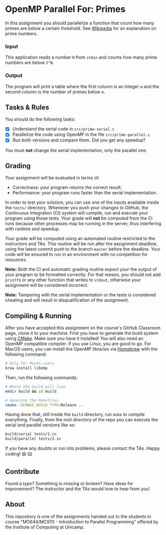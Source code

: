 OpenMP Parallel For: Primes
================================================================================

In this assignment you should parallelize a function that count how many primes
are below a certain threshold. See [Wikipedia][wiki] for an explanation on prime
numbers.

[wiki]: https://en.wikipedia.org/wiki/Prime_numbers

### Input

This application reads a number `N` from `stdin` and counts how many prime
numbers are below `2^N`.

### Output

The program will print a table where the first column is an integer `m`  and
the second column is the number of primes below `m`.

Tasks & Rules
--------------------------------------------------------------------------------

You should do the following tasks:

- [X] Understand the serial code in `src/prime-serial.c`
- [X] Parallelize the code using OpenMP in the file `src/prime-parallel.c`
- [X] Run both versions and compare them. Did you get any speedup?

You must **not** change the serial implementation, only the parallel one.

Grading
--------------------------------------------------------------------------------

Your assignment will be evaluated in terms of:

- Correctness: your program returns the correct result;
- Performance: your program runs faster than the serial implementation.

In order to test your solution, you can use one of the inputs available inside
the `tests/` directory. Whenever you push your changes to GitHub, the Continuous
Integration (CI) system will compile, run and execute your program using those
tests. Your grade will **not** be computed from the CI runs because other
processes may be running in the server, thus interfering with runtime and
speedup.

Your grade will be computed using an automated routine restricted to the
instructors and TAs. This routine will be run after the assignment deadline,
using the latest commit push to the branch `master` before the deadline. Your
code will be ensured to run in an environment with no competition for resources.

**Note:** Both the CI and automatic grading routine expect your the output of
your program to be formatted correctly. For that reason, you should not add
`printf`s or any other function that writes to `stdout`, otherwise your
assignment will be considered incorrect.

**Note:** Tampering with the serial implementation or the tests is considered
cheating and will result in disqualification of the assignment.

Compiling & Running
--------------------------------------------------------------------------------

After you have accepted this assignment on the course's GitHub Classroom page,
clone it to your machine. First you have to generate the build system using
[CMake](https://cmake.org/). Make sure you have it installed! You will also need
an OpenMP compatible compiler. If you use Linux, you are good to go. For MacOS
users, you can install the OpenMP libraries via [Homebrew](https://brew.sh/)
with the following command:

```bash
# Only for MacOS users
brew install libomp
```

Then, run the following commands:

```bash
# Where the build will live
mkdir build && cd build

# Generate the Makefiles
cmake -DCMAKE_BUILD_TYPE=Release ..
```

Having done that, still inside the `build` directory, run `make` to compile
everything. Finally, from the root directory of the repo you can execute the
serial and parallel versions like so:

```bash
build/serial tests/1.in
build/parallel tests/2.in
```

If you have any doubts or run into problems, please contact the TAs. Happy
coding! :smile: :keyboard:

Contribute
--------------------------------------------------------------------------------

Found a typo? Something is missing or broken? Have ideas for improvement? The
instructor and the TAs would love to hear from you!

About
--------------------------------------------------------------------------------

This repository is one of the assignments handed out to the students in course
"MO644/MC970 - Introduction to Parallel Programming" offered by the Institute of
Computing at Unicamp.
